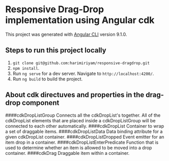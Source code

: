 Responsive Drag-Drop implementation using Angular cdk
======================================================

This project was generated with [Angular CLI](https://github.com/angular/angular-cli) version 9.1.0.

## Steps to run this project locally

1. `git clone git@github.com:harimiriyam/responsive-dragdrop.git`
2. `npm install`.
3.  Run `ng serve` for a dev server. Navigate to `http://localhost:4200/`. 
4. Run `ng build` to build the project.

## About cdk directuves and properties in the drag-drop component

####cdkDropListGroup 
Connects all the cdkDropList's together. All of the cdkDropList elements that are placed inside a cdkDropListGroup will be connected to each other automatically.
####cdkDropList
Container to wrap a set of draggable items.
####cdkDropListData
Data binding attribute for a given cdkDropList container.
####cdkDropListDropped
Event emitter for an item drop in a container.
####cdkDropListEnterPredicate
Function that is used to determine whether an item is allowed to be moved into a drop container.
####cdkDrag
Draggable item within a container.


